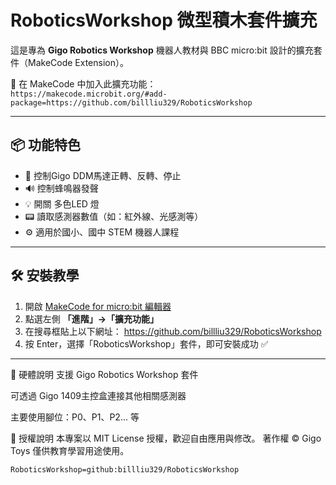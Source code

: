 # RoboticsWorkshop 微型積木套件擴充

這是專為 **Gigo Robotics Workshop** 機器人教材與 BBC micro:bit 設計的擴充套件（MakeCode Extension）。

🔗 在 MakeCode 中加入此擴充功能：  
`https://makecode.microbit.org/#add-package=https://github.com/billliu329/RoboticsWorkshop`

---

## 📦 功能特色

- 🔄 控制Gigo DDM馬達正轉、反轉、停止
- 🔊 控制蜂鳴器發聲
- 💡 開關 多色LED 燈
- 📟 讀取感測器數值（如：紅外線、光感測等）
- ⚙️ 適用於國小、國中 STEM 機器人課程

---

## 🛠️ 安裝教學

1. 開啟 [MakeCode for micro:bit 編輯器](https://makecode.microbit.org)
2. 點選左側 **「進階」→「擴充功能」**
3. 在搜尋框貼上以下網址：
https://github.com/billliu329/RoboticsWorkshop
4. 按 Enter，選擇「RoboticsWorkshop」套件，即可安裝成功 ✅

---

📌 硬體說明
支援 Gigo Robotics Workshop 套件

可透過 Gigo 1409主控盒連接其他相關感測器

主要使用腳位：P0、P1、P2... 等

🪪 授權說明
本專案以 MIT License 授權，歡迎自由應用與修改。
著作權 © Gigo Toys
僅供教育學習用途使用。
```package
RoboticsWorkshop=github:billliu329/RoboticsWorkshop
```
